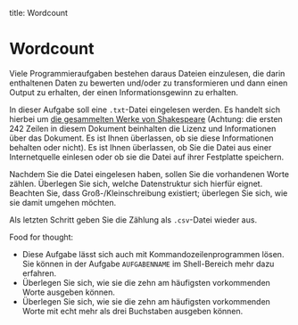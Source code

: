 title: Wordcount

# Wordcount

Viele Programmieraufgaben bestehen daraus Dateien einzulesen, die darin enthaltenen Daten zu bewerten und/oder zu transformieren und dann einen Output zu erhalten, der einen Informationsgewinn zu erhalten.

In dieser Aufgabe soll eine `.txt`-Datei eingelesen werden. Es handelt sich hierbei um [die gesammelten Werke von Shakespeare](https://ocw.mit.edu/ans7870/6/6.006/s08/lecturenotes/files/t8.shakespeare.txt) (Achtung: die ersten 242 Zeilen in diesem Dokument beinhalten die Lizenz und Informationen über das Dokument. Es ist Ihnen überlassen, ob sie diese Informationen behalten oder nicht). Es ist Ihnen überlassen, ob Sie die Datei aus einer Internetquelle einlesen oder ob sie die Datei auf ihrer Festplatte speichern.

Nachdem Sie die Datei eingelesen haben, sollen Sie die vorhandenen Worte zählen. Überlegen Sie sich, welche Datenstruktur sich hierfür eignet. Beachten Sie, dass Groß-/Kleinschreibung existiert; überlegen Sie sich, wie sie damit umgehen möchten.

Als letzten Schritt geben Sie die Zählung als `.csv`-Datei wieder aus.

Food for thought:

- Diese Aufgabe lässt sich auch mit Kommandozeilenprogrammen lösen. Sie können in der Aufgabe `AUFGABENNAME` im Shell-Bereich mehr dazu erfahren.
- Überlegen Sie sich, wie sie die zehn am häufigsten vorkommenden Worte ausgeben können.
- Überlegen Sie sich, wie sie die zehn am häufigsten vorkommenden Worte mit echt mehr als drei Buchstaben ausgeben können.
